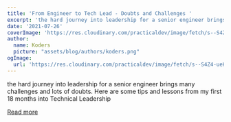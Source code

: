 ```yaml
---
title: 'From Engineer to Tech Lead - Doubts and Challenges '
excerpt: 'the hard journey into leadership for a senior engineer brings many challenges and lots of doubts. Here are some tips and lessons from my first 18 months into Technical Leadership'
date: '2021-07-26'
coverImage: 'https://res.cloudinary.com/practicaldev/image/fetch/s--S4Z4-ueK--/c_imagga_scale,f_auto,fl_progressive,h_420,q_auto,w_1000/https://dev-to-uploads.s3.amazonaws.com/uploads/articles/eakjakvwoizfwa2y8fuj.png'
author:
  name: Koders
  picture: "assets/blog/authors/koders.png"
ogImage:
  url: 'https://res.cloudinary.com/practicaldev/image/fetch/s--S4Z4-ueK--/c_imagga_scale,f_auto,fl_progressive,h_420,q_auto,w_1000/https://dev-to-uploads.s3.amazonaws.com/uploads/articles/eakjakvwoizfwa2y8fuj.png'
---
```


the hard journey into leadership for a senior engineer brings many challenges and lots of doubts. Here are some tips and lessons from my first 18 months into Technical Leadership

[Read more](https://dev.to/dvddpl/from-engineer-to-tech-lead-doubts-and-challenges-4n9e)
